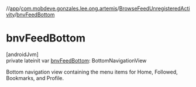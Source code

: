 //[app](../../../index.md)/[com.mobdeve.gonzales.lee.ong.artemis](../index.md)/[BrowseFeedUnregisteredActivity](index.md)/[bnvFeedBottom](bnv-feed-bottom.md)

# bnvFeedBottom

[androidJvm]\
private lateinit var [bnvFeedBottom](bnv-feed-bottom.md): BottomNavigationView

Bottom navigation view containing the menu items for Home, Followed, Bookmarks, and Profile.
